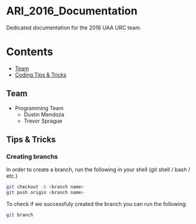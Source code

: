# ARI_2016_Documentation
Dedicated documentation for the 2016 UAA URC team.

Contents
========
- [Team](#Team)
- [Coding Tips & Tricks](#Tips-&-Tricks)

## Team
* Programming Team
	* Dustin Mendoza
	* Trevor Sprague

## Tips & Tricks

### Creating branchs

In order to create a branch, run the following in your shell (git shell / bash / etc.)

```bash
git checkout -b <branch name> 
git push origin <branch name>
```
To check if we successfuly created the branch you can run the following:

```bash
git branch
```

